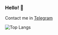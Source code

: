 ### Hello! 👋

Contact me in [Telegram](https://t.me/elisey999)

 ![Top Langs](https://github-readme-stats.vercel.app/api/top-langs/?username=inspured99&theme=tokyonight)

